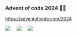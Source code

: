 
### Advent of code 2024 🎅🏼

https://adventofcode.com/2024

![](https://img.shields.io/badge/day%20📅-21-blue) &nbsp;&nbsp;&nbsp; ![](https://img.shields.io/badge/stars%20⭐-26-yellow) &nbsp;&nbsp;&nbsp; ![](https://img.shields.io/badge/days%20completed-12-red)
